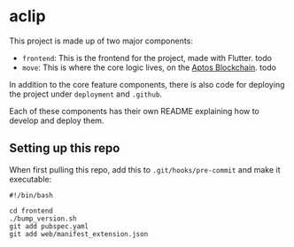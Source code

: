 # aclip

This project is made up of two major components:
- `frontend`: This is the frontend for the project, made with Flutter. todo
- `move`: This is where the core logic lives, on the [Aptos Blockchain](https://aptoslabs.com). todo

In addition to the core feature components, there is also code for deploying the project under `deployment` and `.github`.

Each of these components has their own README explaining how to develop and deploy them.

## Setting up this repo
When first pulling this repo, add this to `.git/hooks/pre-commit` and make it executable:
```
#!/bin/bash

cd frontend 
./bump_version.sh
git add pubspec.yaml
git add web/manifest_extension.json
```